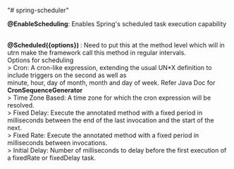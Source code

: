 "# spring-scheduler" 

<b>@EnableScheduling</b>: Enables Spring's scheduled task execution capability </br></br>

<b>@Scheduled({options}) </b>: Need to put this at the method level which will in utrn make the framework call this method in regular intervals.</br>
Options for scheduling</br>
    >   Cron:              A cron-like expression, extending the usual UN*X definition to include triggers on the second as well as </br>
                           minute, hour, day of month, month and day of week. Refer Java Doc for <b> CronSequenceGenerator </b></br>
    >   Time Zone Based:   A time zone for which the cron expression will be resolved.</br>
    >   Fixed Delay:       Execute the annotated method with a fixed period in milliseconds between the end of the last invocation and the
                           start of the next.</br>
    >   Fixed Rate:        Execute the annotated method with a fixed period in milliseconds between invocations.</br>
    >   Initial Delay:     Number of milliseconds to delay before the first execution of a fixedRate or fixedDelay task.</br>
